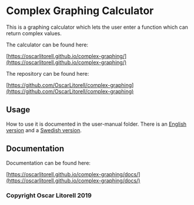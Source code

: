 # Complex Graphing Calculator

This is a graphing calculator which lets the user enter a function which can return complex values.

The calculator can be found here:

[https://oscarlitorell.github.io/complex-graphing/](https://oscarlitorell.github.io/complex-graphing/)

The repository can be found here:

[https://github.com/OscarLitorell/complex-graphing](https://github.com/OscarLitorell/complex-graphing)

## Usage

How to use it is documented in the user-manual folder. There is an [English version](https://github.com/OscarLitorell/complex-graphing/blob/master/user-manual/english.md) and a [Swedish version](https://github.com/OscarLitorell/complex-graphing/blob/master/user-manual/swedish.md).

## Documentation
Documentation can be found here:

[https://oscarlitorell.github.io/complex-graphing/docs/](https://oscarlitorell.github.io/complex-graphing/docs/)


### Copyright Oscar Litorell 2019